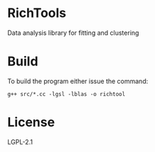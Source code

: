 # RichTools
Data analysis library for fitting and clustering

# Build 

To build the program either issue the command:

```
g++ src/*.cc -lgsl -lblas -o richtool
```

# License
LGPL-2.1
